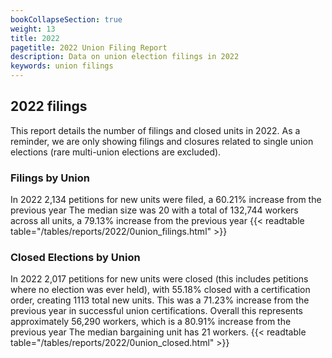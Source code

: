 ```yaml
---
bookCollapseSection: true
weight: 13
title: 2022
pagetitle: 2022 Union Filing Report
description: Data on union election filings in 2022
keywords: union filings
---
```


## 2022 filings

This report details the number of filings and closed units in 2022. As a reminder, we are only showing filings and closures related to single union elections (rare multi-union elections are excluded).

### Filings by Union
In 2022 2,134 petitions for new units were filed, a 60.21% increase from the previous year The median size was 20 with a total of 132,744 workers across all units, a 79.13% increase from the previous year
{{< readtable table="/tables/reports/2022/0union_filings.html" >}}

### Closed Elections by Union
In 2022 2,017 petitions for new units were closed (this includes petitions where no election was ever held), with 55.18% closed with a certification order, creating 1113 total new units. This was a 71.23% increase from the previous year in successful union certifications. Overall this represents approximately 56,290 workers, which is a 80.91% increase from the previous year The median bargaining unit has 21 workers.
{{< readtable table="/tables/reports/2022/0union_closed.html" >}}
